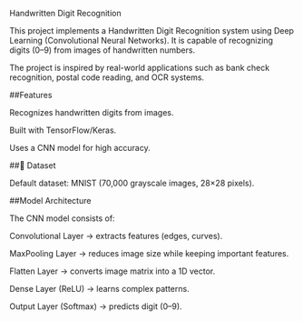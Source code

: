 Handwritten Digit Recognition 

This project implements a Handwritten Digit Recognition system using Deep Learning (Convolutional Neural Networks).
It is capable of recognizing digits (0–9) from images of handwritten numbers.

The project is inspired by real-world applications such as bank check recognition, postal code reading, and OCR systems.

##Features

Recognizes handwritten digits from images.

Built with TensorFlow/Keras.

Uses a CNN model for high accuracy.



##📂 Dataset

Default dataset: MNIST
 (70,000 grayscale images, 28×28 pixels).


##Model Architecture

The CNN model consists of:

Convolutional Layer → extracts features (edges, curves).

MaxPooling Layer → reduces image size while keeping important features.

Flatten Layer → converts image matrix into a 1D vector.

Dense Layer (ReLU) → learns complex patterns.

Output Layer (Softmax) → predicts digit (0–9).
